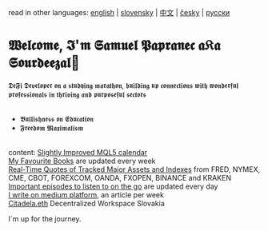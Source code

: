 read in other languages: [english]() | [slovensky]() | [中文]() | [česky]() | [русски]() 
# 𝖂𝖊𝖑𝖈𝖔𝖒𝖊, 𝕴'𝖒 𝕾𝖆𝖒𝖚𝖊𝖑 𝕻𝖆𝖕𝖗𝖆𝖓𝖊𝖈 𝖆𝔎𝖆 𝕾𝖔𝖚𝖗𝖉𝖊𝖊𝖟𝖆𝖑👋 
𝕯𝖊𝕱𝖎 𝕯𝖊𝖛𝖊𝖑𝖔𝖕𝖊𝖗 𝖔𝖓 𝖆 𝖘𝖙𝖚𝖉𝖞𝖎𝖓𝖌 𝖒𝖆𝖗𝖆𝖙𝖍𝖔𝖓, 𝖇𝖚𝖎𝖑𝖉𝖎𝖓𝖌 𝖚𝖕 𝖈𝖔𝖓𝖓𝖊𝖈𝖙𝖎𝖔𝖓𝖘 𝖜𝖎𝖙𝖍 𝖜𝖔𝖓𝖉𝖊𝖗𝖋𝖚𝖑 𝖕𝖗𝖔𝖋𝖊𝖘𝖘𝖎𝖔𝖓𝖆𝖑𝖘 𝖎𝖓  𝖙𝖍𝖗𝖎𝖛𝖎𝖓𝖌 𝖆𝖓𝖉 𝖕𝖚𝖗𝖕𝖔𝖘𝖊𝖋𝖚𝖑
𝖘𝖊𝖈𝖙𝖔𝖗𝖘 <br>  <br>
  - 𝕭𝖚𝖑𝖑𝖎𝖘𝖍𝖓𝖊𝖘𝖘 𝖔𝖓 𝕰𝖉𝖚𝖈𝖆𝖙𝖎𝖔𝖓  <br>
  - 𝕱𝖗𝖊𝖊𝖉𝖔𝖒 𝕸𝖆𝖝𝖎𝖒𝖆𝖑𝖎𝖘𝖒   <br>
    <br>
 
content:
[Slightly Improved MQL5 calendar](https://samuelpapranec.github.io)    
[My Favourite Books](https://samuelpapranec.github.io/compact-gallery#fluid-gallery) are updated every week  
[Real-Time Quotes of Tracked Major Assets and Indexes](https://samuelpapranec.github.io/floor) from FRED, NYMEX, CME, CBOT, FOREXCOM, OANDA, FXOPEN, BINANCE and KRAKEN 
[Important episodes to listen to on the go](https://samuelpapranec.github.io/audio) are updated every day <br>
[I write on medium platform](https://medium.com/samuelPapranec), an article per week <br>
[Citadela.eth]() Decentralized Workspace Slovakia

I´m up for the journey.
